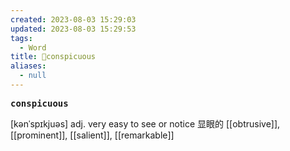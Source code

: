 ```yaml
---
created: 2023-08-03 15:29:03
updated: 2023-08-03 15:29:53
tags:
  - Word
title: 📖conspicuous
aliases:
  - null
---
```


<pre><strong>conspicuous</strong></pre>
[kənˈspɪkjuəs]
adj. very easy to see or notice 显眼的
[[obtrusive]], [[prominent]], [[salient]], [[remarkable]]

